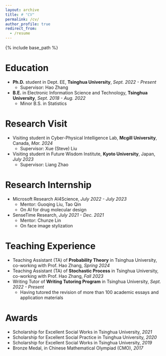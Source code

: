 ```yaml
---
layout: archive
title: # "CV"
permalink: /cv/
author_profile: true
redirect_from:
  - /resume
---
```


{% include base_path %}

Education
======

* **Ph.D.** student in Dept. EE, **Tsinghua University**, _Sept. 2022 - Present_
  * Supervisor: Hao Zhang
* **B.E.** in Electronic Information Science and Technology, **Tsinghua University**, _Sept. 2018 - Aug. 2022_
  * Minor B.S. in Statistics


# Research Visit

- Visiting student in Cyber-Physical Intelligence Lab, **Mcgill University**, Canada, _Mar. 2024_
  - Supervisor: Xue (Steve) Liu
- Visiting student in Future Wisdom Institute, **Kyoto University**, Japan, _July 2023_
  - Supervisor: Liang Zhao

Research Internship
======

* Microsoft Research AI4Science, _July 2022 - July 2023_
  * Mentor: Guoqing Liu, Tao Qin
  * On AI for drug molecular design
* SenseTime Research, _July 2021 - Dec. 2021_
  * Mentor: Chunze Lin
  * On face image stylization

Teaching Experience
======
* Teaching Assistant (TA) of **Probability Theory** in Tsinghua University, co-working with Prof. Hao Zhang, _Spring 2024_
* Teaching Assistant (TA) of **Stochastic Process** in Tsinghua University, co-working with Prof. Hao Zhang, _Fall 2023_
* Writing Tutor of **Writing Tutoring Program** in Tsinghua University, _Sept. 2022 - Present_
  * Having tutored the revision of more than 100 academic essays and application materials

Awards
======

* Scholarship for Excellent Social Works in Tsinghua University, _2021_
* Scholarship for Excellent Social Practice in Tsinghua University, _2020_
* Scholarship for Excellent Social Works in Tsinghua University, _2019_
* Bronze Medal, in Chinese Mathematical Olympiad (CMO), _2017_
